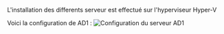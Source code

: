 L'installation des differents serveur est effectué sur l'hyperviseur Hyper-V

Voici la configuration de AD1 :
![Configuration du serveur AD1](creationAD1.png)
